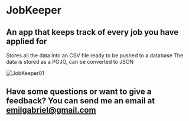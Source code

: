 # JobKeeper

## An app that keeps track of every job you have applied for
Stores all the data into an CSV file ready to be pushed to a database
The data is stored as a POJO, can be converted to JSON

![JobKeeper01](https://user-images.githubusercontent.com/72876989/125504591-d02c2113-196e-4a02-9572-4318e7b83ae7.jpg)

## Have some questions or want to give a feedback? You can send me an email at emilgabriel@gmail.com

